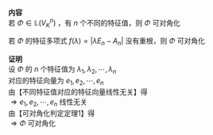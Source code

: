 **内容**  
若 $\Phi\in\mathbb{L}(V_K^n)$ ，有 $n$ 个不同的特征值，则 $\Phi$ 可对角化  
  
若 $\Phi$ 的特征多项式 $f(\lambda)=|\lambda E_n-A_n|$ 没有重根，则 $\Phi$ 可对角化  
  
**证明**  
设 $\Phi$ 的 $n$ 个特征值为 $\lambda_1,\lambda_2,\cdots,\lambda_n$   
对应的特征向量为 $e_1,e_2,\cdots,e_n$   
由【不同特征值对应的特征向量线性无关】得  
 $\Rightarrow e_1,e_2,\cdots,e_n$ 线性无关  
由【可对角化判定定理1】得  
 $\Rightarrow \Phi$ 可对角化  
